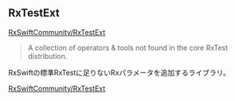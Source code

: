 ## RxTestExt

[RxSwiftCommunity/RxTestExt](https://github.com/RxSwiftCommunity/RxTestExt)
> A collection of operators & tools not found in the core RxTest distribution.

RxSwiftの標準RxTestに足りないRxパラメータを追加するライブラリ。

[RxSwiftCommunity/RxTestExt](https://github.com/RxSwiftCommunity/RxTestExt)
